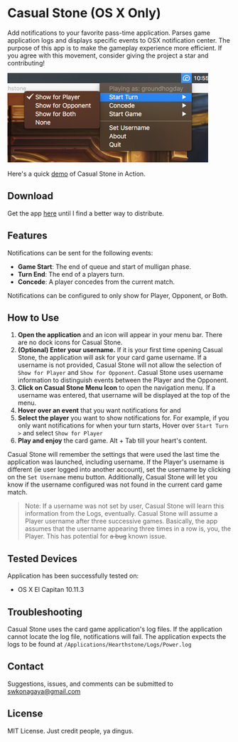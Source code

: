 # Casual Stone (OS X Only)
Add notifications to your favorite pass-time application. Parses game application logs and displays specific events to OSX notification center. The purpose of this app is to make the gameplay experience more efficient. If you agree with this movement, consider giving the project a star and contributing!

![compatibility](https://raw.githubusercontent.com/skonagaya/CasualStone/master/CasualStone/demo.png)

Here's a quick [demo](https://gfycat.com/EsteemedRegalKitty) of Casual Stone in Action.

## Download
Get the app [here](https://drive.google.com/open?id=0B38Rma_N4MlzSmgzYnFLblBYbEE) until I find a better way to distribute.

## Features
Notifications can be sent for the following events:
- **Game Start**: The end of queue and start of mulligan phase.
- **Turn End**: The end of a players turn.
- **Concede**: A player concedes from the current match.

Notifications can be configured to only show for Player, Opponent, or Both.

## How to Use
1. **Open the application** and an icon will appear in your menu bar. There are no dock icons for Casual Stone.
2. **(Optional) Enter your username.** If it is your first time opening Casual Stone, the application will ask for your card game username. If a username is not provided, Casual Stone will not allow the selection of `Show for Player` and `Show for Opponent`. Casual Stone uses username information to distinguish events between the Player and the Opponent. 
3. **Click on Casual Stone Menu Icon** to open the navigation menu. If a username was entered, that username will be displayed at the top of the menu.
4. **Hover over an event** that you want notifications for and
5. **Select the player** you want to show notifications for. For example, if you only want notifications for when your turn starts, Hover over `Start Turn >` and select `Show for Player`
6. **Play and enjoy** the card game. Alt + Tab till your heart's content.

Casual Stone will remember the settings that were used the last time the application was launched, including username. If the Player's username is different (ie user logged into another account), set the username by clicking on the `Set Username` menu button. Additionally, Casual Stone will let you know if the username configured was not found in the current card game match.

>Note: If a username was not set by user, Casual Stone will learn this information from the Logs, eventually. Casual Stone will assume a Player username after three successive games. Basically, the app assumes that the username appearing three times in a row is, you, the Player. This has potential for ~~a bug~~ known issue.

## Tested Devices
Application has been successfully tested on:
- OS X El Capitan 10.11.3

## Troubleshooting
Casual Stone uses the card game application's log files. If the application cannot locate the log file, notifications will fail. The application expects the logs to be found at `/Applications/Hearthstone/Logs/Power.log`

## Contact
Suggestions, issues, and comments can be submitted to swkonagaya@gmail.com

## License
MIT License. Just credit people, ya dingus.
